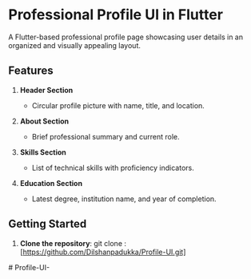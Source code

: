 # Professional Profile UI in Flutter

A Flutter-based professional profile page showcasing user details in an organized and visually appealing layout.

## Features

1. **Header Section**
   - Circular profile picture with name, title, and location.

2. **About Section**
   - Brief professional summary and current role.

3. **Skills Section**
   - List of technical skills with proficiency indicators.

4. **Education Section**
   - Latest degree, institution name, and year of completion.

## Getting Started

1. **Clone the repository**:
   git clone : [https://github.com/Dilshanpadukka/Profile-UI.git]

#   P r o f i l e - U I - 
 
 
